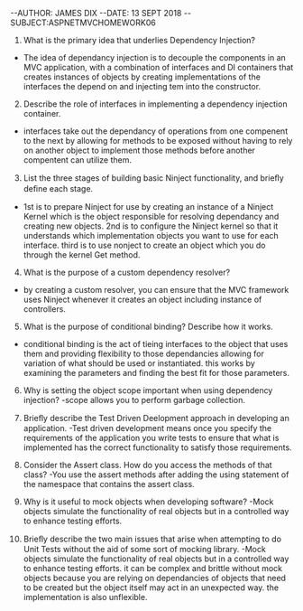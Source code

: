 --AUTHOR: JAMES DIX
--DATE: 13 SEPT 2018
--SUBJECT:ASPNETMVCHOMEWORK06


1. What is the primary idea that underlies Dependency Injection?
- The idea of dependancy injection is to decouple the components in an MVC application, with a combination of interfaces and DI containers that creates instances of objects by creating implementations of the interfaces the depend on and injecting tem into the constructor.

2. Describe the role of interfaces in implementing a dependency injection container.
- interfaces take out the dependancy of operations from one compenent to the next by allowing for methods to be exposed without having to rely on another object to implement those methods before another compentent can utilize them.

3. List the three stages of building basic Ninject functionality, and brieﬂy deﬁne each stage.
- 1st is to prepare Ninject for use by creating an instance of a Ninject Kernel which is the object responsible for resolving dependancy and creating new objects. 2nd is to configure the Ninject kernel so that it understands which implementation objects you want to use for each interface. third is to use nonject to create an object which you do through the kernel Get method.

4. What is the purpose of a custom dependency resolver?
- by creating a custom resolver, you can ensure that the MVC framework uses Ninject whenever it creates an object including instance of controllers.

5. What is the purpose of conditional binding? Describe how it works.
- conditional binding is the act of tieing interfaces to the object that uses them and providing flexibility to those dependancies allowing for variation of what should be used or instantiated. this works by examining the parameters and finding the best fit for those parameters.

6. Why is setting the object scope important when using dependency injection?
-scope allows you to perform garbage collection.

7. Brieﬂy describe the Test Driven Deelopment approach in developing an application.
-Test driven development means once you specify the requirements of the application you write tests to ensure that what is implemented has the correct functionality to satisfy those requirements.

8. Consider the Assert class. How do you access the methods of that class?
-You use the assert methods after adding the using statement of the namespace that contains the assert class.

9. Why is it useful to mock objects when developing software?
-Mock objects simulate the functionality of real objects but in a controlled way to enhance testing efforts.

10. Brieﬂy describe the two main issues that arise when attempting to do Unit Tests without the aid of some sort of mocking library.
-Mock objects simulate the functionality of real objects but in a controlled way to enhance testing efforts.
it can be complex and brittle without mock objects because you are relying on dependancies of objects that need to be created but the object itself may act in an unexpected way. the implementation is also unflexible.










